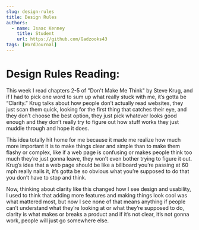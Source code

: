 ```yaml
---
slug: design-rules
title: Design Rules
authors:
  - name: Isaac Kenney
    title: Student
    url: https://github.com/Gadzooks43
tags: [WordJournal]
---
```

# Design Rules Reading:

This week I read chapters 2-5 of "Don't Make Me Think" by Steve Krug, and if I had to pick one word to sum up what really stuck with me, it’s gotta be “Clarity.” Krug talks about how people don’t actually read websites, they just scan them quick, looking for the first thing that catches their eye, and they don’t choose the best option, they just pick whatever looks good enough and they don’t really try to figure out how stuff works they just muddle through and hope it does.

This idea totally hit home for me because it made me realize how much more important it is to make things clear and simple than to make them flashy or complex, like if a web page is confusing or makes people think too much they’re just gonna leave, they won’t even bother trying to figure it out. Krug’s idea that a web page should be like a billboard you’re passing at 60 mph really nails it, it’s gotta be so obvious what you’re supposed to do that you don’t have to stop and think.

Now, thinking about clarity like this changed how I see design and usability, I used to think that adding more features and making things look cool was what mattered most, but now I see none of that means anything if people can’t understand what they’re looking at or what they’re supposed to do, clarity is what makes or breaks a product and if it’s not clear, it’s not gonna work, people will just go somewhere else.
